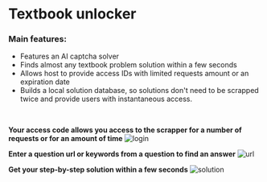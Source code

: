 # Textbook unlocker

### Main features:

- Features an AI captcha solver
- Finds almost any textbook problem solution within a few seconds
- Allows host to provide access IDs with limited requests amount or an expiration date
- Builds a local solution database, so solutions don't need to be scrapped twice and provide users with instantaneous access.

<br />

**Your access code allows you access to the scrapper for a number of requests or for an amount of time** ![login](https://github.com/TahaInc/textbook-scrapper/blob/main/images/screenshot_1.png?raw=true)

**Enter a question url or keywords from a question to find an answer** ![url](https://github.com/TahaInc/textbook-scrapper/blob/main/images/screenshot_2.png?raw=true)

**Get your step-by-step solution within a few seconds** ![solution](https://github.com/TahaInc/textbook-scrapper/blob/main/images/screenshot_3.png?raw=true)
